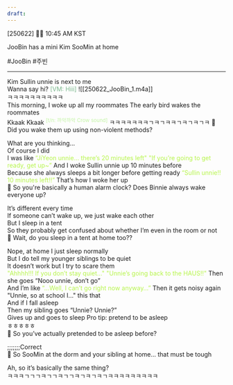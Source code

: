 ```yaml
---
draft:
---
```

[250622] 🐣💭 10:45 AM KST

JooBin has a mini Kim SooMin at home

#JooBin #주빈
___
Kim Sullin unnie is next to me  
Wanna say hi? 
<font color="#7cb98e">[VM: Hiii] </font>
![[250622_JooBin_1.m4a]]  
ㅋㅋㅋㅋㅋㅋㅋㅋㅋㅋ  
This morning, I woke up all my roommates
The early bird wakes the roommates  
Kkaak Kkaak <sup><font color="#c3f4a5">[t/n: 까악까악 Crow sound]</font></sup>
ㅋㅋㅋㅋㅋㅋㅋㄱㅋㄱㅋㅋㄱㅋㄱㅋㄱㅋ
🫧 Did you wake them up using non-violent methods?

What are you thinking…  
Of course I did  
I was like <font color="#b7f54c">“JiYeon unnie… there’s 20 minutes left" </font>
<font color="#b7f54c">"If you’re going to get ready, get up~”  </font>
And I woke Sullin unnie up 10 minutes before  
Because she always sleeps a bit longer before getting ready 
<font color="#b7f54c">“Sullin unnie!! 10 minutes left!!”  </font>
That’s how I woke her up  
🫧 So you're basically a human alarm clock? Does Binnie always wake everyone up?

It’s different every time  
If someone can’t wake up, we just wake each other  
But I sleep in a tent  
So they probably get confused about whether I’m even in the room or not  
🫧 Wait, do you sleep in a tent at home too??

Nope, at home I just sleep normally  
But I do tell my younger siblings to be quiet  
It doesn’t work but I try to scare them  
<font color="#b7f54c">"Ahhhh!!! If you don’t stay quiet…"  </font>
<font color="#b7f54c">"Unnie’s going back to the HAUS!!"  </font>
Then she goes “Nooo unnie, don’t go”  
And I’m like <font color="#b7f54c">“…Well, I can’t go right now anyway…”  </font>
Then it gets noisy again  
"Unnie, so at school I…" this that  
And if I fall asleep  
Then my sibling goes “Unnie? Unnie?”  
Gives up and goes to sleep
Pro tip: pretend to be asleep  
ㅎㅎㅎㅎㅎ  
🫧 So you’ve actually pretended to be asleep before?

;;;;;;;Correct  
🫧 So SooMin at the dorm and your sibling at home… that must be tough

Ah, so it’s basically the same thing?  
ㅋㅋㅋㄱㄱㄱㅋㄱㄱㅋㄱㄱㅋㄱㅋㄱㅋㄱㅋㅋㅋㅋㅋㅋㅋㅋㅋ